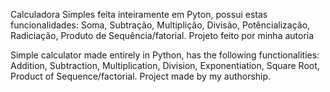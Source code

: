 Calculadora Simples feita inteiramente em Pyton, possui estas funcionalidades: Soma, Subtração, Multiplição, Divisão, Potêncialização, Radiciação, Produto de Sequência/fatorial. Projeto feito por minha autoria

Simple calculator made entirely in Python, has the following functionalities: Addition, Subtraction, Multiplication, Division, Exponentiation, Square Root, Product of Sequence/factorial. Project made by my authorship.
